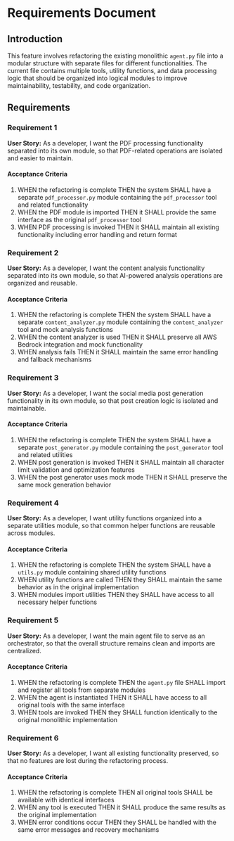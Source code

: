 # Requirements Document

## Introduction

This feature involves refactoring the existing monolithic `agent.py` file into a modular structure with separate files for different functionalities. The current file contains multiple tools, utility functions, and data processing logic that should be organized into logical modules to improve maintainability, testability, and code organization.

## Requirements

### Requirement 1

**User Story:** As a developer, I want the PDF processing functionality separated into its own module, so that PDF-related operations are isolated and easier to maintain.

#### Acceptance Criteria

1. WHEN the refactoring is complete THEN the system SHALL have a separate `pdf_processor.py` module containing the `pdf_processor` tool and related functionality
2. WHEN the PDF module is imported THEN it SHALL provide the same interface as the original `pdf_processor` tool
3. WHEN PDF processing is invoked THEN it SHALL maintain all existing functionality including error handling and return format

### Requirement 2

**User Story:** As a developer, I want the content analysis functionality separated into its own module, so that AI-powered analysis operations are organized and reusable.

#### Acceptance Criteria

1. WHEN the refactoring is complete THEN the system SHALL have a separate `content_analyzer.py` module containing the `content_analyzer` tool and mock analysis functions
2. WHEN the content analyzer is used THEN it SHALL preserve all AWS Bedrock integration and mock functionality
3. WHEN analysis fails THEN it SHALL maintain the same error handling and fallback mechanisms

### Requirement 3

**User Story:** As a developer, I want the social media post generation functionality in its own module, so that post creation logic is isolated and maintainable.

#### Acceptance Criteria

1. WHEN the refactoring is complete THEN the system SHALL have a separate `post_generator.py` module containing the `post_generator` tool and related utilities
2. WHEN post generation is invoked THEN it SHALL maintain all character limit validation and optimization features
3. WHEN the post generator uses mock mode THEN it SHALL preserve the same mock generation behavior

### Requirement 4

**User Story:** As a developer, I want utility functions organized into a separate utilities module, so that common helper functions are reusable across modules.

#### Acceptance Criteria

1. WHEN the refactoring is complete THEN the system SHALL have a `utils.py` module containing shared utility functions
2. WHEN utility functions are called THEN they SHALL maintain the same behavior as in the original implementation
3. WHEN modules import utilities THEN they SHALL have access to all necessary helper functions

### Requirement 5

**User Story:** As a developer, I want the main agent file to serve as an orchestrator, so that the overall structure remains clean and imports are centralized.

#### Acceptance Criteria

1. WHEN the refactoring is complete THEN the `agent.py` file SHALL import and register all tools from separate modules
2. WHEN the agent is instantiated THEN it SHALL have access to all original tools with the same interface
3. WHEN tools are invoked THEN they SHALL function identically to the original monolithic implementation

### Requirement 6

**User Story:** As a developer, I want all existing functionality preserved, so that no features are lost during the refactoring process.

#### Acceptance Criteria

1. WHEN the refactoring is complete THEN all original tools SHALL be available with identical interfaces
2. WHEN any tool is executed THEN it SHALL produce the same results as the original implementation
3. WHEN error conditions occur THEN they SHALL be handled with the same error messages and recovery mechanisms